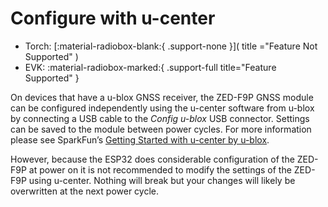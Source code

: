 # Configure with u-center

<!--
Compatibility Icons
====================================================================================

:material-radiobox-marked:{ .support-full title="Feature Supported" }
:material-radiobox-indeterminate-variant:{ .support-partial title="Feature Partially Supported" }
:material-radiobox-blank:{ .support-none title="Feature Not Supported" }
-->

<div class="grid cards fill" markdown>

- Torch: [:material-radiobox-blank:{ .support-none }]( title ="Feature Not Supported" )
- EVK: :material-radiobox-marked:{ .support-full title="Feature Supported" }

</div>

On devices that have a u-blox GNSS receiver, the ZED-F9P GNSS module can be configured independently using the u-center software from u-blox by connecting a USB cable to the *Config u-blox* USB connector. Settings can be saved to the module between power cycles. For more information please see SparkFun’s [Getting Started with u-center by u-blox](https://learn.sparkfun.com/tutorials/getting-started-with-u-center-for-u-blox/all).

However, because the ESP32 does considerable configuration of the ZED-F9P at power on it is not recommended to modify the settings of the ZED-F9P using u-center. Nothing will break but your changes will likely be overwritten at the next power cycle.
